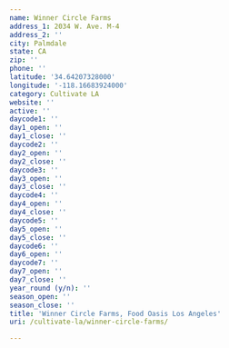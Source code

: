 ```yaml
---
name: Winner Circle Farms
address_1: 2034 W. Ave. M-4
address_2: ''
city: Palmdale
state: CA
zip: ''
phone: ''
latitude: '34.64207328000'
longitude: '-118.16683924000'
category: Cultivate LA
website: ''
active: ''
daycode1: ''
day1_open: ''
day1_close: ''
daycode2: ''
day2_open: ''
day2_close: ''
daycode3: ''
day3_open: ''
day3_close: ''
daycode4: ''
day4_open: ''
day4_close: ''
daycode5: ''
day5_open: ''
day5_close: ''
daycode6: ''
day6_open: ''
daycode7: ''
day7_open: ''
day7_close: ''
year_round (y/n): ''
season_open: ''
season_close: ''
title: 'Winner Circle Farms, Food Oasis Los Angeles'
uri: /cultivate-la/winner-circle-farms/

---
```

